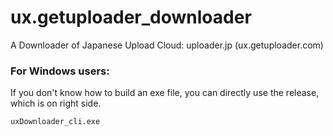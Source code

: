 # ux.getuploader_downloader
A Downloader of Japanese Upload Cloud: uploader.jp (ux.getuploader.com)

### For Windows users:
If you don't know how to build an exe file, you can directly use the release, which is on right side.
```shell
uxDownloader_cli.exe
```
